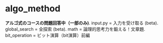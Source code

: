# algo_method

**アルゴ式のコースの問題回答中（一部のみ)**.
input.py = 入力を受け取る (beta).
global_search = 全探索 (beta).
math = 論理的思考力を鍛える！文章題.
bit_operation = ビット演算（bit演算）前編
